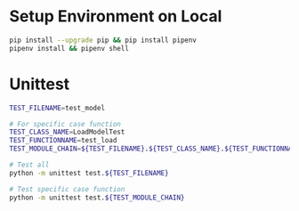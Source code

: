 # Setup Environment on Local
```bash
pip install --upgrade pip && pip install pipenv
pipenv install && pipenv shell
```

# Unittest
```bash
TEST_FILENAME=test_model

# For specific case function
TEST_CLASS_NAME=LoadModelTest
TEST_FUNCTIONNAME=test_load
TEST_MODULE_CHAIN=${TEST_FILENAME}.${TEST_CLASS_NAME}.${TEST_FUNCTIONNAME}
```

```bash
# Test all
python -m unittest test.${TEST_FILENAME}

# Test specific case function
python -m unittest test.${TEST_MODULE_CHAIN}
```
